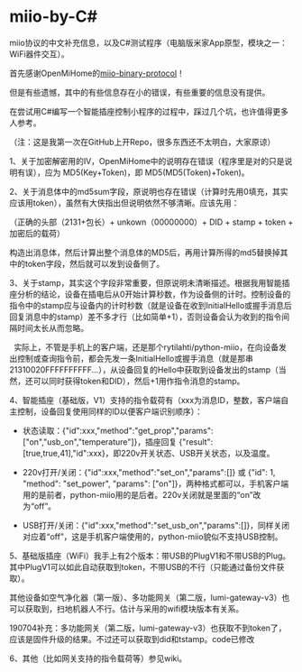 # miio-by-C#

miio协议的中文补充信息，以及C#测试程序（电脑版米家App原型，模块之一：WiFi器件交互）。

首先感谢OpenMiHome的[miio-binary-protocol](https://github.com/OpenMiHome/mihome-binary-protocol/blob/master/doc/PROTOCOL.md)！

但是有些遗憾，其中的有些信息存在小的错误，有些重要的信息没有提供。

在尝试用C#编写一个智能插座控制小程序的过程中，踩过几个坑，也许值得更多人参考。

（注：这是我第一次在GitHub上开Repo，很多东西还不太明白，大家原谅）

1、关于加密解密用的IV，OpenMiHome中的说明存在错误（程序里是对的只是说明有误），应为 MD5(Key+Token)，即 MD5(MD5(Token)+Token)。

2、关于消息体中的md5sum字段，原说明也存在错误（计算时先用0填充，其实应该用token），虽然有大侠指出但说明依然不够清晰。应该先用：

（正确的头部（2131+包长）+ unkown（00000000）+ DID + stamp + token + 加密后的载荷）

构造出消息体，然后计算出整个消息体的MD5后，再用计算所得的md5替换掉其中的token字段，然后就可以发到设备侧了。

3、关于stamp，其实这个字段非常重要，但原说明未清晰描述。根据我用智能插座分析的结论，设备在插电后从0开始计算秒数，作为设备侧的计时。控制设备的指令中的stamp应与设备内的计时秒数（就是设备在收到InitialHello或握手消息后回复消息中的stamp）差不多才行（比如简单+1），否则设备会认为收到的指令间隔时间太长从而忽略。

   实际上，不管是手机上的客户端，还是那个rytilahti/python-miio，在向设备发出控制或查询指令前，都会先发一条InitialHello或握手消息（就是那串21310020FFFFFFFFFF...），从设备回复的Hello中获取到设备发出的stamp（当然，还可以同时获得token和DID），然后+1用作指令消息的stamp。

4、智能插座（基础版，V1）支持的指令载荷有（xxx为消息ID，整数，客户端自主控制，设备回复使用同样的ID以便客户端识别顺序）：

 - 状态读取：{"id":xxx,"method":"get_prop","params":["on","usb_on","temperature"]}，插座回复 {"result":[true,true,41],"id":xxx}，即220v开关状态、USB开关状态，以及温度。

 - 220v打开/关闭：{"id":xxx,"method":"set_on","params":[]} 或 {"id": 1, "method": "set_power", "params": ["on"]}，两种格式都可以，手机客户端用的是前者，python-miio用的是后者。220v关闭就是里面的“on”改为“off”。

 - USB打开/关闭：{"id":xxx,"method":"set_usb_on","params":[]}，同样关闭对应着“off”，这是手机客户端使用的，python-miio貌似不支持USB控制。

5、基础版插座（WiFi）我手上有2个版本：带USB的PlugV1和不带USB的Plug。其中PlugV1可以如此自动获取到token，不带USB的不行（只能通过备份文件获取）。

   其他设备如空气净化器（第一版）、多功能网关（第二版，lumi-gateway-v3）也可以获取到，扫地机器人不行。估计与采用的wifi模块版本有关系。
   
   190704补充：多功能网关（第二版，lumi-gateway-v3）也获取不到token了，应该是固件升级的结果。不过还可以获取到did和tstamp。code已修改

6、其他（比如网关支持的指令载荷等）参见wiki。
